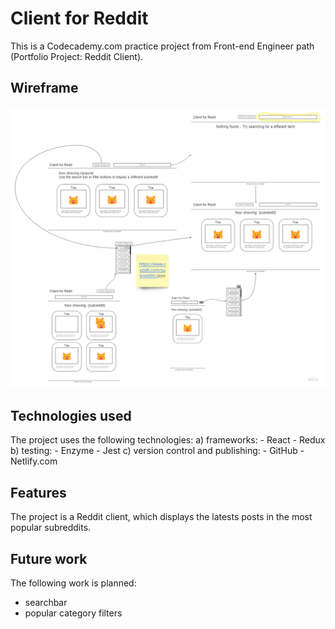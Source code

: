 # Client for Reddit
This is a Codecademy.com practice project from Front-end Engineer path (Portfolio Project: Reddit Client).

## Wireframe
![Wireframe](wireframe.png)

## Technologies used
The project uses the following technologies:
a) frameworks:
    - React
    - Redux
b) testing:
    - Enzyme
    - Jest
c) version control and publishing:
    - GitHub
    - Netlify.com

## Features
The project is a Reddit client, which displays the latests posts in the most popular subreddits.

## Future work
The following work is planned:
- searchbar
- popular category filters